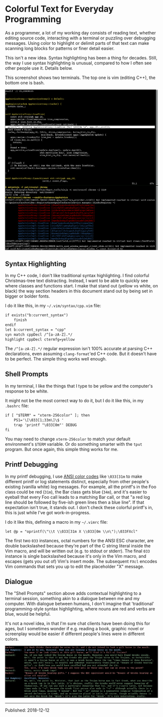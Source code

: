 # Colorful Text for Everyday Programming

As a programmer, a lot of my working day consists of reading text, whether
editing source code, interacting with a terminal or puzzling over debugging
messages. Using color to highlight or delimit parts of that text can make
scanning long blocks for patterns or finer detail easier.

This isn't a new idea. Syntax highlighting has been a thing for decades. Still,
the way I use syntax highlighting is unusual, compared to how I often see other
people use it. Details below.

This screenshot shows two terminals. The top one is vim (editing C++), the
bottom one is bash.

![Screenshot of Colorful Programming Text](./colorful-text-programming.png)


## Syntax Highlighting

In my C++ code, I don't like traditional syntax highlighting. I find colorful
Christmas-tree text distracting. Instead, I want to be able to quickly see
where classes and functions start. I make that stand out (yellow vs white, on
black) the way section headers in this document stand out by being set in
bigger or bolder fonts.

I do it like this, in my `~/.vim/syntax/cpp.vim` file:

```
if exists("b:current_syntax")
    finish
endif
let b:current_syntax = "cpp"
syn match cppDecl /^[a-zA-Z].*/
highlight cppDecl ctermfg=yellow
```

The `/^[a-zA-Z].*/` regular expression isn't 100% accurate at parsing C++
declarations, even assuming `clang-format`'ed C++ code. But it doesn't have to
be perfect. The simple thing works well enough.


## Shell Prompts

In my terminal, I like the things that I type to be yellow and the computer's
response to be white.

It might not be the most correct way to do it, but I do it like this, in my
`.bashrc` file:

```
if [ "$TERM" = "xterm-256color" ]; then
    PS1='\[\033[1;33m\]\$ '
    trap 'printf "\033[0m"' DEBUG
fi
```

You may need to change `xterm-256color` to match your default environment's
`$TERM` variable. Or do something smarter with the `tput` program. But once
again, this simple thing works for me.


## Printf Debugging

In my printf debugging, I use [ANSI color
codes](https://en.wikipedia.org/wiki/ANSI_escape_code#Colors) like `\033[31m`
to make different printf or log statements distinct, especially from other
people's existing (vanilla white) log messages. For example, all the printf's
in the Foo class could be red (`31m`), the Bar class gets blue (`34m`), and
it's easier to eyeball that every Foo call leads to a matching Bar call, or
that "a red log line should be followed by five-ish green lines then a blue
line". If that expectation isn't true, it stands out. I don't check these
colorful printf's in, this is just while I've got work-in-progress.

I do it like this, defining a macro in my `~/.vimrc` file:

```
let @p = "oprintf(\"\\t \\033[31m X \\033[0m \\n\");\033FXcl"
```

The first two `033` instances, octal numbers for the ANSI ESC character, are
double backslashed because they're part of the C string literal inside the Vim
macro, and will be written out (e.g. to stdout or stderr). The final `033`
instance is single backslashed because it's only in the Vim macro, and escapes
(gets you out of) Vim's insert mode. The subsequent `FXcl` encodes Vim commands
that sets you up to edit the placeholder "X" message.


## Dialogue

The "Shell Prompts" section above adds contextual highlighting to a terminal
session, something akin to a dialogue between me and my computer. With dialogue
between humans, I don't imagine that 'traditional' programming-style syntax
highlighting, where nouns are red and verbs are blue, would be helpful.

It's not a novel idea, in that I'm sure chat clients have been doing this for
ages, but I sometimes wonder if e.g. reading a book, graphic novel or
screenplay would be easier if different people's lines were in different
colors.

![Screenshot of Colorful 'Yes Minister' Text](./colorful-text-yes-minister.png)


---

Published: 2018-12-12
